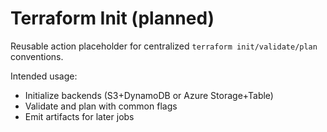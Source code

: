 # Terraform Init (planned)

Reusable action placeholder for centralized `terraform init/validate/plan` conventions.

Intended usage:
- Initialize backends (S3+DynamoDB or Azure Storage+Table)
- Validate and plan with common flags
- Emit artifacts for later jobs
